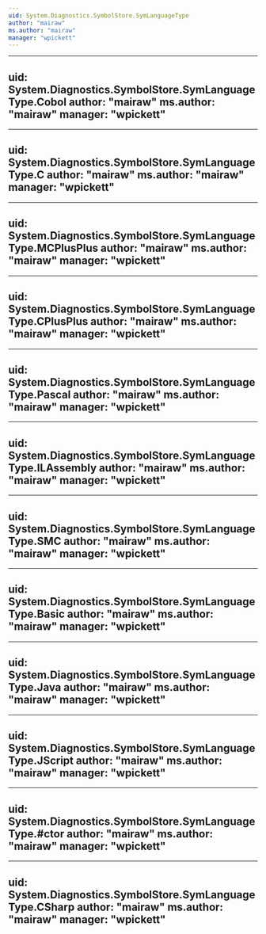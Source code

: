 ```yaml
---
uid: System.Diagnostics.SymbolStore.SymLanguageType
author: "mairaw"
ms.author: "mairaw"
manager: "wpickett"
---
```


---
uid: System.Diagnostics.SymbolStore.SymLanguageType.Cobol
author: "mairaw"
ms.author: "mairaw"
manager: "wpickett"
---

---
uid: System.Diagnostics.SymbolStore.SymLanguageType.C
author: "mairaw"
ms.author: "mairaw"
manager: "wpickett"
---

---
uid: System.Diagnostics.SymbolStore.SymLanguageType.MCPlusPlus
author: "mairaw"
ms.author: "mairaw"
manager: "wpickett"
---

---
uid: System.Diagnostics.SymbolStore.SymLanguageType.CPlusPlus
author: "mairaw"
ms.author: "mairaw"
manager: "wpickett"
---

---
uid: System.Diagnostics.SymbolStore.SymLanguageType.Pascal
author: "mairaw"
ms.author: "mairaw"
manager: "wpickett"
---

---
uid: System.Diagnostics.SymbolStore.SymLanguageType.ILAssembly
author: "mairaw"
ms.author: "mairaw"
manager: "wpickett"
---

---
uid: System.Diagnostics.SymbolStore.SymLanguageType.SMC
author: "mairaw"
ms.author: "mairaw"
manager: "wpickett"
---

---
uid: System.Diagnostics.SymbolStore.SymLanguageType.Basic
author: "mairaw"
ms.author: "mairaw"
manager: "wpickett"
---

---
uid: System.Diagnostics.SymbolStore.SymLanguageType.Java
author: "mairaw"
ms.author: "mairaw"
manager: "wpickett"
---

---
uid: System.Diagnostics.SymbolStore.SymLanguageType.JScript
author: "mairaw"
ms.author: "mairaw"
manager: "wpickett"
---

---
uid: System.Diagnostics.SymbolStore.SymLanguageType.#ctor
author: "mairaw"
ms.author: "mairaw"
manager: "wpickett"
---

---
uid: System.Diagnostics.SymbolStore.SymLanguageType.CSharp
author: "mairaw"
ms.author: "mairaw"
manager: "wpickett"
---
